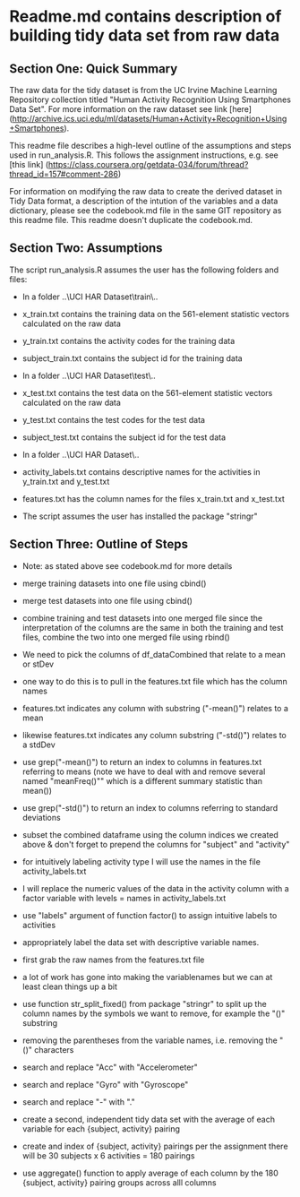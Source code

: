 # Readme.md contains description of building tidy data set from raw data 

## Section One: Quick Summary

The raw data for the tidy dataset is from the UC Irvine Machine Learning Repository collection titled "Human Activity Recognition Using Smartphones Data Set". For more information on the raw dataset see link [here] (http://archive.ics.uci.edu/ml/datasets/Human+Activity+Recognition+Using+Smartphones).

This readme file describes a high-level outline of the assumptions and steps used in run_analysis.R. This follows the assignment instructions, e.g. see [this link] (https://class.coursera.org/getdata-034/forum/thread?thread_id=157#comment-286)

For information on modifying the raw data to create the derived dataset in Tidy Data format, a description of the intution of the variables and a data dictionary, please see the codebook.md file in the same GIT repository as this readme file. This readme doesn't duplicate the codebook.md. 

## Section Two: Assumptions

The script run_analysis.R assumes the user has the following folders and files:

- In a folder ..\\UCI HAR Dataset\\train\\..
- x_train.txt contains the training data on the 561-element statistic vectors calculated on the raw data  
- y_train.txt contains the activity codes for the training data
- subject_train.txt contains the subject id for the training data


- In a folder ..\\UCI HAR Dataset\\test\\..
- x_test.txt contains the test data on the 561-element statistic vectors calculated on the raw data  
- y_test.txt contains the test codes for the test data
- subject_test.txt contains the subject id for the test data


- In a folder ..\\UCI HAR Dataset\\..
- activity_labels.txt contains descriptive names for the activities in y_train.txt and y_test.txt
- features.txt has the column names for the files x_train.txt and x_test.txt

- The script assumes the user has installed the package "stringr"

## Section Three: Outline of Steps

- Note: as stated above see codebook.md for more details

- merge training datasets into one file using cbind()

- merge test datasets into one file using cbind()

- combine training and test datasets into one merged file since the interpretation of the columns are the same in both the training and test files, combine the two into one merged file using rbind()

- We need to pick the columns of df_dataCombined that relate to a mean or stDev 

- one way to do this is to pull in the features.txt file which has the column names

- features.txt indicates any column with substring ("-mean()") relates to a mean

- likewise features.txt indicates any column substring ("-std()") relates to a stdDev

-  use grep("-mean()") to return an index to columns in features.txt referring to means (note we have to deal with and remove several named "meanFreq()"" which is a different summary statistic than mean())

-  use grep("-std()") to return an index to columns referring to standard deviations


-  subset the combined dataframe using the column indices we created above & don't forget to prepend the columns for "subject" and "activity"

- for intuitively labeling activity type  I will use the names in the file activity_labels.txt

- I will replace the numeric values of the data in the activity column with a factor variable with levels = names in activity_labels.txt

-  use "labels" argument of function factor() to assign intuitive labels to activities

- appropriately label the data set with descriptive variable names. 

- first grab the raw names from the features.txt file

-  a lot of work has gone into making the variablenames but we can at least clean things up a bit

- use function str_split_fixed() from package "stringr" to split up the column 
 names by the symbols we want to remove, for example the "()" substring

- removing the parentheses from the variable names, i.e. removing the  "()" characters
 
-  search and replace "Acc" with "Accelerometer"

-  search and replace "Gyro" with "Gyroscope"

-  search and replace "-" with "."

-  create a second, independent tidy data set with the average of each variable 
 for each {subject, activity} pairing

- create and index of {subject, activity} pairings per the assignment
 there will be 30 subjects x 6 activities = 180 pairings

-  use aggregate() function to apply average of each column by the 180
 {subject, activity} pairing groups across alll columns
